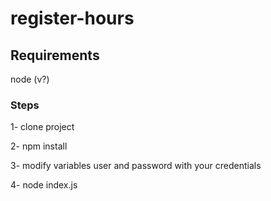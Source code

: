 # register-hours

## Requirements
node (v?)

### Steps
1- clone project

2- npm install

3- modify variables user and password with your credentials

4- node index.js
